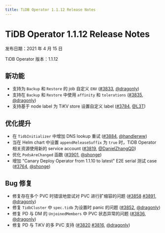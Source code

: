 ```yaml
---
title: TiDB Operator 1.1.12 Release Notes
---
```


# TiDB Operator 1.1.12 Release Notes

发布日期：2021 年 4 月 15 日

TiDB Operator 版本：1.1.12

## 新功能

- 支持为 `Backup` 和 `Restore` 的 job 自定义 `ENV` ([#3833](https://github.com/pingcap/tidb-operator/pull/3833), [@dragonly](https://github.com/dragonly))
- 支持在 `Backup` 和 `Restore` 中使用 `affinity` 和 `tolerations` ([#3835](https://github.com/pingcap/tidb-operator/pull/3835), [@dragonly](https://github.com/dragonly))
- 支持基于 node label 为 TiKV store 设置自定义 label ([#3784](https://github.com/pingcap/tidb-operator/pull/3784), [@L3T](https://github.com/L3T))

## 优化提升

- 在 `TidbInitializer` 中增加 DNS lookup 重试 ([#3884](https://github.com/pingcap/tidb-operator/pull/3884), [@handlerww](https://github.com/handlerww))
- 当在 Helm chart 中设置 `appendReleaseSuffix` 为 `true` 时，TiDB Operator 相关资源使用新的 service account ([#3819](https://github.com/pingcap/tidb-operator/pull/3819), [@DanielZhangQD](https://github.com/DanielZhangQD))
- 优化 `PodsAreChanged` 函数 ([#3901](https://github.com/pingcap/tidb-operator/pull/3901), [@shonge](https://github.com/shonge))
- 增加 "Canary Deploy Operator from 1.1.10 to latest" E2E serial 测试 case ([#3764](https://github.com/pingcap/tidb-operator/pull/3764), [@shonge](https://github.com/shonge))

## Bug 修复

- 修复存在多个 PVC 时错误地尝试对 PVC 进行扩缩容的问题 ([#3858](https://github.com/pingcap/tidb-operator/pull/3858) [#3891](https://github.com/pingcap/tidb-operator/pull/3891), [@dragonly](https://github.com/dragonly))
- 修复 `TidbCluster` 中 `spec.tidb` 为设置时 panic 的问题 ([#3852](https://github.com/pingcap/tidb-operator/pull/3852), [@dragonly](https://github.com/dragonly))
- 修复 PD 与 DM 的 `UnjoinedMembers` 中 PVC 状态异常的问题 ([#3836](https://github.com/pingcap/tidb-operator/pull/3836), [@dragonly](https://github.com/dragonly))
- 修复 PD 与 TiKV 的多 PVC 支持 ([#3820](https://github.com/pingcap/tidb-operator/pull/3820) [#3816](https://github.com/pingcap/tidb-operator/pull/3816), [@dragonly](https://github.com/dragonly))
